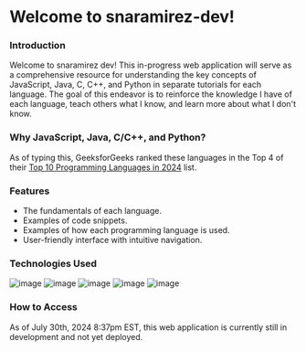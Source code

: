 # Welcome to snaramirez-dev!
### Introduction
Welcome to snaramirez dev! This in-progress web application will serve as a comprehensive resource for understanding the key concepts of JavaScript, Java, C, C++, and Python in separate tutorials for each language. The goal of this endeavor is to reinforce the knowledge I have of each language, teach others what I know, and learn more about what I don't know.
### Why JavaScript, Java, C/C++, and Python?
As of typing this, GeeksforGeeks ranked these languages in the Top 4 of their [Top 10 Programming Languages in 2024](https://www.geeksforgeeks.org/best-programming-languages/) list.
### Features
- The fundamentals of each language.
- Examples of code snippets.
- Examples of how each programming language is used.
- User-friendly interface with intuitive navigation.
### Technologies Used
![image](https://img.shields.io/badge/JavaScript-323330?style=for-the-badge&logo=javascript&logoColor=F7DF1E)
![image](https://img.shields.io/badge/React-20232A?style=for-the-badge&logo=react&logoColor=61DAFB)
![image](https://img.shields.io/badge/CSS3-1572B6?style=for-the-badge&logo=css3&logoColor=white)
![image](https://img.shields.io/badge/Vite-B73BFE?style=for-the-badge&logo=vite&logoColor=FFD62E)
![image](https://img.shields.io/badge/npm-CB3837?style=for-the-badge&logo=npm&logoColor=white)
### How to Access
As of July 30th, 2024 8:37pm EST, this web application is currently still in development and not yet deployed.
